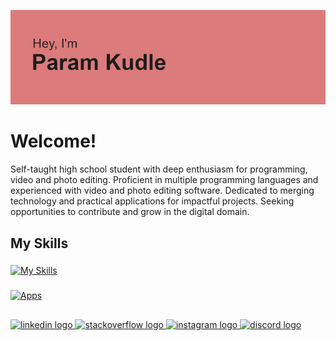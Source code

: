 ![Header](https://raw.githubusercontent.com/paramkudle/paramkudle/master/header.png)
# Welcome!

Self-taught high school student with deep enthusiasm for programming, video and photo editing. Proficient in multiple programming languages and experienced with video and photo editing software. Dedicated to merging technology and practical applications for impactful projects. Seeking opportunities to contribute and grow in the digital domain.

## My Skills
###
[![My Skills](https://skillicons.dev/icons?i=cs,css,java,py,ps,pr,powershell,unity,unreal)](https://skillicons.dev)
###
[![Apps](https://skillicons.dev/icons?i=visualstudio,vscode,eclipse,idea,vscode,replit,heroku,gradle,wordpress)](https://skillicons.dev)
##
<div align="left">
  <a href="https://www.linkedin.com/in/mineshrek/" target="_blank"><img src="https://img.shields.io/static/v1?message=LinkedIn&logo=linkedin&label=&color=0077B5&logoColor=white&labelColor=&style=for-the-badge" height="35" alt="linkedin logo"  />
  <img src="https://img.shields.io/static/v1?message=StackOverflow&logo=stackoverflow&label=&color=d16900&logoColor=white&labelColor=&style=for-the-badge" height="35" alt="stackoverflow logo"  />
  <a href="https://instagram.com/param207_" target="_blank"><img src="https://img.shields.io/static/v1?message=Instagram&logo=instagram&label=&color=d1007a&logoColor=white&labelColor=&style=for-the-badge" height="35" alt="instagram logo"  />
  <a href="https://discordapp.com/users/665498236043264020J" target="_blank"><img src="https://img.shields.io/static/v1?message=Discord&logo=discord&label=&color=7289DA&logoColor=white&labelColor=&style=for-the-badge" height="35" alt="discord logo"  />
</div>

